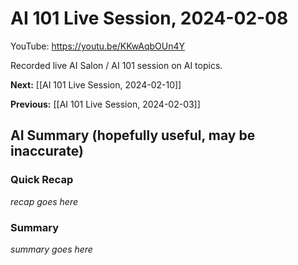 # AI 101 Live Session, 2024-02-08

YouTube: <https://youtu.be/KKwAqbOUn4Y>

Recorded live AI Salon / AI 101 session on AI topics.

**Next:** [[AI 101 Live Session, 2024-02-10]]

**Previous:** [[AI 101 Live Session, 2024-02-03]]

## AI Summary (hopefully useful, may be inaccurate)

### Quick Recap

_recap goes here_
### Summary

_summary goes here_

